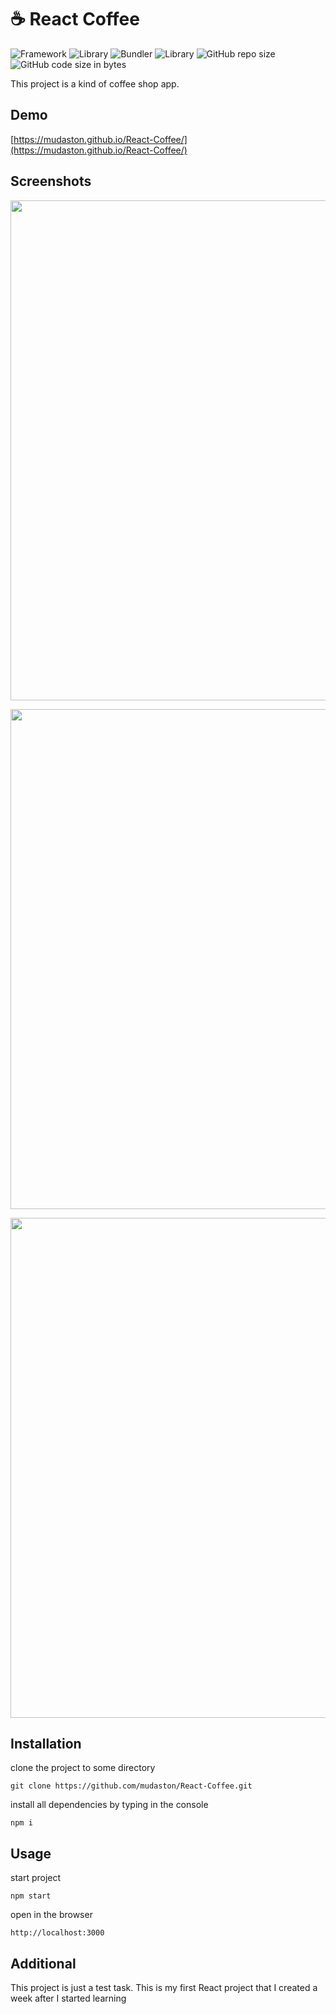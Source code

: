 # :coffee: React Coffee

![Framework](https://img.shields.io/badge/React-17.0.2-61DAFB?style=flat-square&logo=React)
![Library](https://img.shields.io/badge/React%20Router-6.2.1-CA4245?style=flat-square&logo=React%20Router)
![Bundler](https://img.shields.io/badge/Webpack-5.68.0-8DD6F9?style=flat-square&logo=Webpack)
![Library](https://img.shields.io/badge/Styled%20Components-5.3.3-DB7093?style=flat-square&logo=styled-components)
![GitHub repo size](https://img.shields.io/github/repo-size/mudaston/React-Coffee?style=flat-square)
![GitHub code size in bytes](https://img.shields.io/github/languages/code-size/mudaston/React-coffee?style=flat-square)

This project is a kind of coffee shop app.

## Demo

[https://mudaston.github.io/React-Coffee/](https://mudaston.github.io/React-Coffee/)

## Screenshots

<p align="center">
<img style="object-fit:contain;"
     src="https://user-images.githubusercontent.com/64277973/178553882-6f441a1a-6125-415d-8a82-be2c03917e80.png"
     width="800"
/>
</p>

<p align="center">
<img src="https://user-images.githubusercontent.com/64277973/178553721-c59abd7f-c311-46e5-99d6-b19a6e79b055.png"
     width="800"
/>
</p>

<p align="center">
<img src="https://user-images.githubusercontent.com/64277973/178554221-5300880e-a273-4b16-8e68-0366740d208d.png"
     width="800"
/>
</p>

## Installation

clone the project to some directory

```
git clone https://github.com/mudaston/React-Coffee.git
```

install all dependencies by typing in the console

```
npm i
```

## Usage

start project

```
npm start
```

open in the browser

```
http://localhost:3000
```

## Additional

This project is just a test task. This is my first React project that I created a week after I started learning
